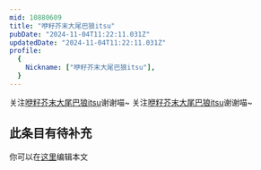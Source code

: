 ```yaml
---
mid: 10880609
title: "咿籽芥末大尾巴狼itsu"
pubDate: "2024-11-04T11:22:11.031Z"
updatedDate: "2024-11-04T11:22:11.031Z"
profile:
  {
    Nickname: ["咿籽芥末大尾巴狼itsu"],
  }
---
```


关注[咿籽芥末大尾巴狼itsu](https://space.bilibili.com/10880609)谢谢喵~ 关注[咿籽芥末大尾巴狼itsu](https://space.bilibili.com/10880609)谢谢喵~

## 此条目有待补充
你可以在[这里](https://github.com/Yuhanawa/VTuber.ICU-Content/edit/master/v/咿籽芥末大尾巴狼itsu/index.md)编辑本文
